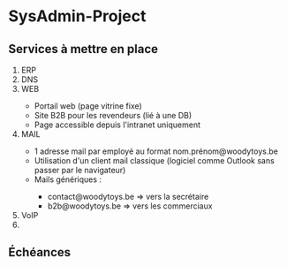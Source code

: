 # SysAdmin-Project

##  **Services à mettre en place**


<ol>
<li>ERP</li>
<li>DNS</li>
<li>WEB</li>
    <ul>
        <li>Portail web (page vitrine fixe)</li>
        <li>Site B2B pour les revendeurs (lié à une DB)</li>
        <li>Page accessible depuis l'intranet uniquement</li>
    </ul>

<li>MAIL</li>
    <ul>
        <li>1 adresse mail par employé au format nom.prénom@woodytoys.be</li>
        <li>Utilisation d'un client mail classique (logiciel comme Outlook sans passer par le navigateur)</li>
        <li>Mails génériques :</li>
            <ul>
                <li>contact@woodytoys.be => vers la secrétaire</li>
                <li>b2b@woodytoys.be => vers les commerciaux</li>
            </ul>
    </ul>

<li>VoIP</li>
<li></li>
</ol>

## **Échéances**